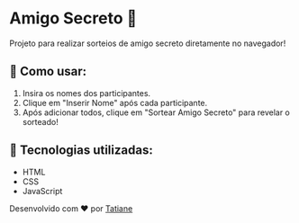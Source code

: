 # Amigo Secreto 🎁

Projeto para realizar sorteios de amigo secreto diretamente no navegador!

## 🚀 Como usar:
1. Insira os nomes dos participantes.
2. Clique em "Inserir Nome" após cada participante.
3. Após adicionar todos, clique em "Sortear Amigo Secreto" para revelar o sorteado!

## 📌 Tecnologias utilizadas:
- HTML
- CSS
- JavaScript

Desenvolvido com ❤️ por [Tatiane](https://github.com/ThatyMS)

